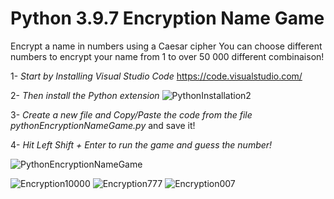 # Python 3.9.7 Encryption Name Game

Encrypt a name in numbers using a Caesar cipher
You can choose different numbers to encrypt your name from 1 to over 50 000 different combinaison! 

1- *Start by Installing Visual Studio Code* 
https://code.visualstudio.com/

2- *Then install the Python extension*
![PythonInstallation2](https://user-images.githubusercontent.com/55941045/138540105-3f652706-a6ff-4fa1-844d-0cef54604e3e.png)

3- *Create a new file and Copy/Paste the code from the file pythonEncryptionNameGame.py* and save it!

4- *Hit Left Shift + Enter to run the game and guess the number!*

![PythonEncryptionNameGame](https://user-images.githubusercontent.com/55941045/138540904-58173339-a0f7-49db-8a65-99a21f982b78.png)


![Encryption10000](https://user-images.githubusercontent.com/55941045/138541020-b2cdab00-b4c1-4507-962a-d4035e743b53.png)
![Encryption777](https://user-images.githubusercontent.com/55941045/138541023-91053444-d289-41bc-bb81-ae53a4151f98.png)
![Encryption007](https://user-images.githubusercontent.com/55941045/138541025-49aab1d5-f3da-4388-a279-e64a762c4a8a.png)
